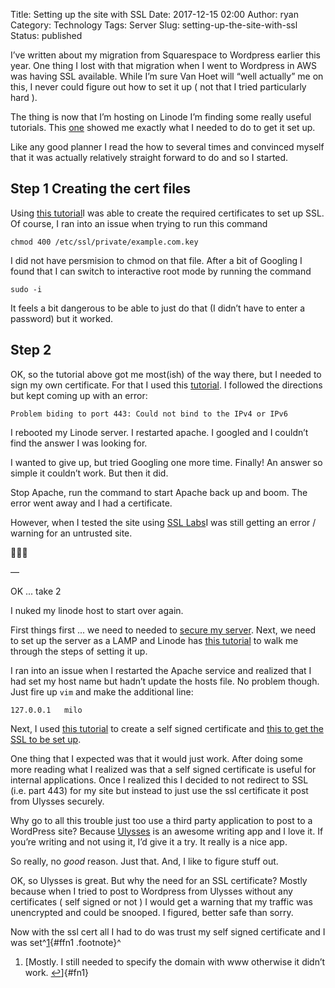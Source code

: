 Title: Setting up the site with SSL
Date: 2017-12-15 02:00
Author: ryan
Category: Technology
Tags: Server
Slug: setting-up-the-site-with-ssl
Status: published

I’ve written about my migration from Squarespace to Wordpress earlier this year. One thing I lost with that migration when I went to Wordpress in AWS was having SSL available. While I’m sure Van Hoet will “well actually” me on this, I never could figure out how to set it up ( not that I tried particularly hard ).

The thing is now that I’m hosting on Linode I’m finding some really useful tutorials. This [one](# "Setting up SSL on Linode") showed me exactly what I needed to do to get it set up.

Like any good planner I read the how to several times and convinced myself that it was actually relatively straight forward to do and so I started.

## Step 1 Creating the cert files

Using [this tutorial](https://www.linode.com/docs/security/ssl/create-a-self-signed-certificate-on-debian-and-ubuntu "Creating Self Signed Certificates on Ubuntu")I was able to create the required certificates to set up SSL. Of course, I ran into an issue when trying to run this command

`chmod 400 /etc/ssl/private/example.com.key`

I did not have persmision to chmod on that file. After a bit of Googling I found that I can switch to interactive root mode by running the command

`sudo -i`

It feels a bit dangerous to be able to just do that (I didn’t have to enter a password) but it worked.

## Step 2

OK, so the tutorial above got me most(ish) of the way there, but I needed to sign my own certificate. For that I used this [tutorial](https://www.linode.com/docs/security/ssl/install-lets-encrypt-to-create-ssl-certificates "SSL"). I followed the directions but kept coming up with an error:

`Problem biding to port 443: Could not bind to the IPv4 or IPv6`

I rebooted my Linode server. I restarted apache. I googled and I couldn’t find the answer I was looking for.

I wanted to give up, but tried Googling one more time. Finally! An answer so simple it couldn’t work. But then it did.

Stop Apache, run the command to start Apache back up and boom. The error went away and I had a certificate.

However, when I tested the site using [SSL Labs](https://www.ssllabs.com/ssltest/analyze.html "Analyze my SSL")I was still getting an error / warning for an untrusted site.

🤦🏻‍♂️

—

OK ... take 2

I nuked my linode host to start over again.

First things first ... we need to needed to [secure my server](https://linode.com/docs/security/securing-your-server/ "Securing Your Server"). Next, we need to set up the server as a LAMP and Linode has [this tutorial](https://linode.com/docs/web-servers/lamp/install-lamp-stack-on-ubuntu-16-04/ "LAMP on Linode") to walk me through the steps of setting it up.

I ran into an issue when I restarted the Apache service and realized that I had set my host name but hadn’t update the hosts file. No problem though. Just fire up `vim` and make the additional line:

`127.0.0.1   milo`

Next, I used [this tutorial](https://www.linode.com/docs/security/ssl/create-a-self-signed-certificate-on-debian-and-ubuntu/ "Self Signed Certificate on Ubuntu") to create a self signed certificate and [this to get the SSL to be set up](https://www.linode.com/docs/security/ssl/ssl-apache2-debian-ubuntu/ "SSL Apache2 Ubuntu").

One thing that I expected was that it would just work. After doing some more reading what I realized was that a self signed certificate is useful for internal applications. Once I realized this I decided to not redirect to SSL (i.e. part 443) for my site but instead to just use the ssl certificate it post from Ulysses securely.

Why go to all this trouble just too use a third party application to post to a WordPress site? Because [Ulysses](https://www.ulyssesapp.com "Ulysses") is an awesome writing app and I love it. If you’re writing and not using it, I’d give it a try. It really is a nice app.

So really, no *good* reason. Just that. And, I like to figure stuff out.

OK, so Ulysses is great. But why the need for an SSL certificate? Mostly because when I tried to post to Wordpress from Ulysses without any certificates ( self signed or not ) I would get a warning that my traffic was unencrypted and could be snooped. I figured, better safe than sorry.

Now with the ssl cert all I had to do was trust my self signed certificate and I was set^[1](#fn1){#ffn1 .footnote}^

1.  [Mostly. I still needed to specify the domain with www otherwise it didn’t work. [↩](#ffn1)]{#fn1}
